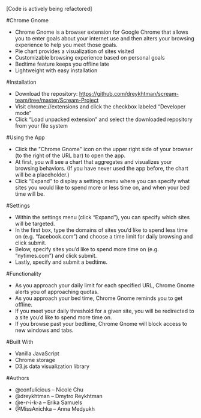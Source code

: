 [Code is actively being refactored]

#Chrome Gnome

* Chrome Gnome is a browser extension for Google Chrome that allows you to enter goals about your internet use and then alters your browsing experience to help you meet those goals.
* Pie chart provides a visualization of sites visited
* Customizable browsing experience based on personal goals
* Bedtime feature keeps you offline late
* Lightweight with easy installation

#Installation
* Download the repository: https://github.com/dreykhtman/scream-team/tree/master/Scream-Project
* Visit chrome://extensions and click the checkbox labeled “Developer mode”
* Click “Load unpacked extension” and select the downloaded repository from your file system

#Using the App
* Click the "Chrome Gnome" icon on the upper right side of your browser (to the right of the URL bar) to open the app.
* At first, you will see a chart that aggregates and visualizes your browsing behaviors.  (If you have never used the app before, the chart will be a placeholder.)
* Click “Expand" to display a settings menu where you can specify what sites you would like to spend more or less time on, and when your bed time will be.

#Settings
* Within the settings menu (click “Expand”), you can specify which sites will be targeted.
* In the first box, type the domains of sites you’d like to spend less time on (e.g. “facebook.com”) and choose a time limit for daily browsing and click submit.
* Below, specify sites you’d like to spend more time on (e.g. “nytimes.com”) and click submit.
* Lastly, specify and submit a bedtime.

#Functionality
* As you approach your daily limit for each specified URL, Chrome Gnome alerts you of approaching quotas.
* As you approach your bed time, Chrome Gnome reminds you to get offline.
* If you meet your daily threshold for a given site, you will be redirected to a site you’d like to spend more time on.
* If you browse past your bedtime, Chrome Gnome will block access to new windows and tabs.

#Built With
* Vanilla JavaScript
* Chrome storage
* D3.js data visualization library

#Authors
* @confulicious – Nicole Chu
* @dreykhtman – Dmytro Reykhtman
* @e-r-i-k-a – Erika Samuels
* @MissAnichka – Anna Medyukh
